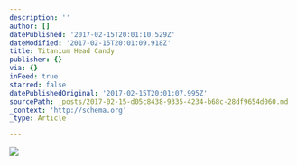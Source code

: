 ```yaml
---
description: ''
author: []
datePublished: '2017-02-15T20:01:10.529Z'
dateModified: '2017-02-15T20:01:09.918Z'
title: Titanium Head Candy
publisher: {}
via: {}
inFeed: true
starred: false
datePublishedOriginal: '2017-02-15T20:01:07.995Z'
sourcePath: _posts/2017-02-15-d05c8438-9335-4234-b68c-28df9654d060.md
_context: 'http://schema.org'
_type: Article

---
```

![](https://the-grid-user-content.s3-us-west-2.amazonaws.com/d9232d5a-592f-4eaf-81a5-7b95f2942e31.jpg)